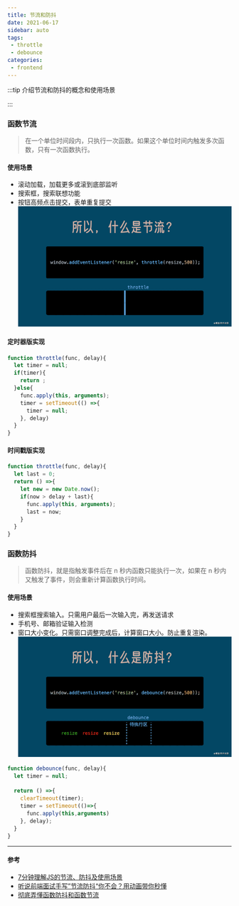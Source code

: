 ```yaml
---
title: 节流和防抖
date: 2021-06-17
sidebar: auto
tags:
 - throttle 
 - debounce
categories: 
 - frontend
---
```


:::tip
介绍节流和防抖的概念和使用场景

:::

<!-- more -->


### 函数节流

> 在一个单位时间段内，只执行一次函数。如果这个单位时间内触发多次函数，只有一次函数执行。

#### 使用场景

- 滚动加载，加载更多或滚到底部监听
- 搜索框，搜索联想功能
- 按钮高频点击提交，表单重复提交
![实例图片](./img/throttle-debounce/throttle.gif "图片来源网络，侵删")

#### 定时器版实现
```js
function throttle(func, delay){
  let timer = null;
  if(timer){
    return ;
  }else{
    func.apply(this, arguments);
    timer = setTimeout(() =>{
      timer = null;
    }, delay)
  }
}

```

#### 时间戳版实现

```js
function throttle(func, delay){
  let last = 0;
  return () =>{
    let new = new Date.now();
    if(now > delay + last){
      func.apply(this, arguments);
      last = now;
    }
  }
}
```


### 函数防抖

> 函数防抖，就是指触发事件后在 n 秒内函数只能执行一次，如果在 n 秒内又触发了事件，则会重新计算函数执行时间。


#### 使用场景

- 搜索框搜索输入。只需用户最后一次输入完，再发送请求
- 手机号、邮箱验证输入检测
- 窗口大小变化。只需窗口调整完成后，计算窗口大小。防止重复渲染。
![实例图片](./img/throttle-debounce/debounce.gif "图片来源网络，侵删")
```js
function debounce(func, delay){
  let timer = null;

  return () =>{
    clearTimeout(timer);
    timer = setTimeout(()=>{
      func.apply(this,arguments)
    }, delay);
  }
}

```

------

#### 参考

- [7分钟理解JS的节流、防抖及使用场景](https://juejin.cn/post/6844903669389885453) 
- [听说前端面试手写”节流防抖“你不会？用动画带你秒懂](https://www.v2ex.com/t/777338) 
- [彻底弄懂函数防抖和函数节流](https://segmentfault.com/a/1190000018445196)